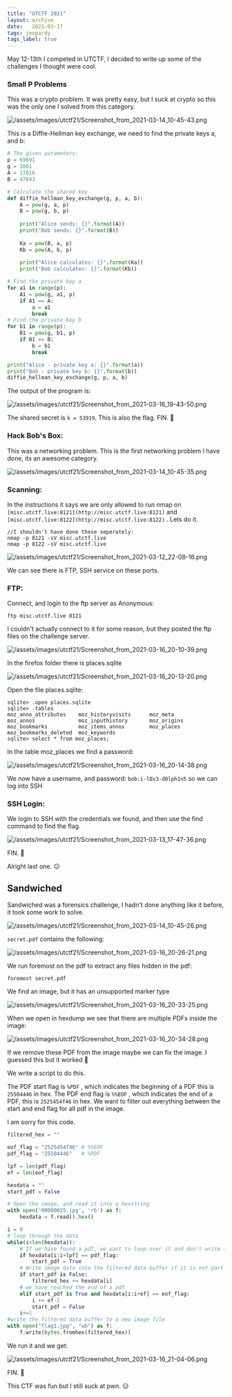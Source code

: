 ```yaml
---
title: "UTCTF 2021"
layout: archive
date:   2021-03-17
tags: jeopardy
tags_label: true
---
```

May 12-13th I competed in UTCTF, I decided to write up some of the challenges I thought were cool.

### Small P Problems

This was a crypto problem. It was pretty easy, but I suck at crypto so this was the only one I solved from this category.

![/assets/images/utctf21/Screenshot_from_2021-03-14_10-45-43.png](/assets/images/utctf21/Screenshot_from_2021-03-14_10-45-43.png)

This is a Diffie-Hellman key exchange, we need to find the private keys a, and b:

```python
# The given parameters:
p = 69691
g = 1001
A = 17016
B = 47643

# Calculate the shared key
def diffie_hellman_key_exchange(g, p, a, b):
	A = pow(g, a, p)
	B = pow(g, b, p)
	
	print("Alice sends: {}".format(A))
	print("Bob sends: {}".format(B))
	
	Ka = pow(B, a, p)
	Kb = pow(A, b, p)
	
	print("Alice calculates: {}".format(Ka))
	print("Bob calculates: {}".format(Kb))

# Find the private key a
for a1 in range(p):
	A1 = pow(g, a1, p)
	if A1 == A:
		a = a1
		break
# Find the private key b
for b1 in range(p):
	B1 = pow(g, b1, p)
	if B1 == B:
		b = b1
		break

print("Alice - private key a: {}".format(a))
print("Bob - private key b: {}".format(b))
diffie_hellman_key_exchange(g, p, a, b)
```

The output of the program is:

![/assets/images/utctf21/Screenshot_from_2021-03-16_19-43-50.png](/assets/images/utctf21/Screenshot_from_2021-03-16_19-43-50.png)

The shared secret is `k = 53919`. This is also the flag. FIN. 🥳

### Hack Bob's Box:

This was a networking problem. This is the first networking problem I have done, its an awesome category.

![/assets/images/utctf21/Screenshot_from_2021-03-14_10-45-35.png](/assets/images/utctf21/Screenshot_from_2021-03-14_10-45-35.png)

### Scanning:

In the instructions it says we are only allowed to run nmap on `[misc.utctf.live:8121](http://misc.utctf.live:8121)` and `[misc.utctf.live:8122](http://misc.utctf.live:8122)` . Lets do it.

```
//I shouldn't have done these seperately:
nmap -p 8121 -sV misc.utctf.live
nmap -p 8122 -sV misc.utctf.live
```

![/assets/images/utctf21/Screenshot_from_2021-03-12_22-08-16.png](/assets/images/utctf21/Screenshot_from_2021-03-12_22-08-16.png)

We can see there is FTP, SSH service on these ports. 

### FTP:

Connect, and login to the ftp server as Anonymous:

```
ftp misc.utctf.live 8121
```

I couldn't actually connect to it for some reason, but they posted the ftp files on the challenge server.

![/assets/images/utctf21/Screenshot_from_2021-03-16_20-10-39.png](/assets/images/utctf21/Screenshot_from_2021-03-16_20-10-39.png)

In the firefox folder there is places.sqlite

![/assets/images/utctf21/Screenshot_from_2021-03-16_20-13-20.png](/assets/images/utctf21/Screenshot_from_2021-03-16_20-13-20.png)

Open the file places.sqlite:

```
sqlite> .open places.sqlite
sqlite> .tables
moz_anno_attributes    moz_historyvisits      moz_meta             
moz_annos              moz_inputhistory       moz_origins          
moz_bookmarks          moz_items_annos        moz_places           
moz_bookmarks_deleted  moz_keywords         
sqlite> select * from moz_places;
```

In the table moz_places we find a password:

![/assets/images/utctf21/Screenshot_from_2021-03-16_20-14-38.png](/assets/images/utctf21/Screenshot_from_2021-03-16_20-14-38.png)

We now have a username, and password: `bob:i-l0v3-d0lph1n5`  so we can log into SSH

### SSH Login:

We login to SSH with the credentials we found, and then use the find command to find the flag.

![/assets/images/utctf21/Screenshot_from_2021-03-13_17-47-36.png](/assets/images/utctf21/Screenshot_from_2021-03-13_17-47-36.png)

FIN. 🥳

Alright last one. 😐

## Sandwiched

Sandwiched was a forensics challenge, I hadn't done anything like it before, it took some work to solve. 

![/assets/images/utctf21/Screenshot_from_2021-03-14_10-45-26.png](/assets/images/utctf21/Screenshot_from_2021-03-14_10-45-26.png)

`secret.pdf` contains the following:

![/assets/images/utctf21/Screenshot_from_2021-03-16_20-26-21.png](/assets/images/utctf21/Screenshot_from_2021-03-16_20-26-21.png)

We run foremost on the pdf to extract any files hidden in the pdf:

```
foremost secret.pdf
```

We find an image, but it has an unsupported marker type

![/assets/images/utctf21/Screenshot_from_2021-03-16_20-33-25.png](/assets/images/utctf21/Screenshot_from_2021-03-16_20-33-25.png)

When we open in hexdump we see that there are multiple PDFs inside the image:

![/assets/images/utctf21/Screenshot_from_2021-03-16_20-34-28.png](/assets/images/utctf21/Screenshot_from_2021-03-16_20-34-28.png)

If we remove these PDF from the image maybe we can fix the image. I guessed this but it worked 🙂

We write a script to do this.

The PDF start flag is `%PDF` , which indicates the beginning of a PDF this is `25504446` in hex. The PDF end flag is `%%EOF` , which indicates the end of a PDF, this is `2525454f46` in hex. We want to filter out everything between the start and end flag for all pdf in the image.

I am sorry for this code.

```python
filtered_hex = ""

eof_flag = "2525454f46" # %%EOF
pdf_flag = "25504446"   # %PDF

lpf = len(pdf_flag)
ef = len(eof_flag)

hexdata = ""
start_pdf = False

# Open the image, and read it into a hexstring
with open('00000015.jpg', 'rb') as f:
    hexdata = f.read().hex()

i = 0
# loop through the data
while(i<len(hexdata)):
	# If we have found a pdf, we want to loop over it and don't write it to the filtered data buffer
	if hexdata[i:i+lpf] == pdf_flag:
		start_pdf = True
	# Write image data into the filtered data buffer if it is not part of a pdf
	if start_pdf is False:
		filtered_hex += hexdata[i]
	# we have reached the end of a pdf 
	elif start_pdf is True and hexdata[i:i+ef] == eof_flag:
		i += ef-1
		start_pdf = False
	i+=1
#write the filtered data buffer to a new image file
with open("flag1.jpg", "wb") as f:
	f.write(bytes.fromhex(filtered_hex))
```

We run it and we get:

![/assets/images/utctf21/Screenshot_from_2021-03-16_21-04-06.png](/assets/images/utctf21/Screenshot_from_2021-03-16_21-04-06.png)

FIN. 🥳

This CTF was fun but I still suck at pwn. 😑